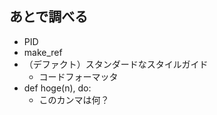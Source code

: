 ## あとで調べる

* PID
* make_ref
* （デファクト）スタンダードなスタイルガイド
  + コードフォーマッタ
* def hoge(n), do:
  + このカンマは何？


